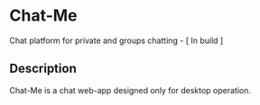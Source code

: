 # Chat-Me
Chat platform for private and groups chatting - [ In build ]  

## Description
Chat-Me is a chat web-app designed only for desktop operation.

